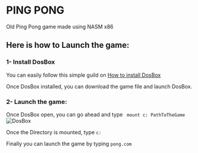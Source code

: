 # PING PONG
Old Ping Pong game made using NASM x86

## Here is how to Launch the game: 
### 1- Install DosBox
You can easily follow this simple guild on [How to install DosBox](https://www.maketecheasier.com/play-old-dos-games-in-linux/)

Once DosBox installed, you can download the game file and launch DosBox.

### 2- Launch the game: 
Once DosBox open, you can go ahead and type
``` mount c: PathToTheGame```
![DosBox](https://imgur.com/a/ql3yKV9)

Once the Directory is mounted, type 
```c:```

Finally you can launch the game by typing
```pong.com```

